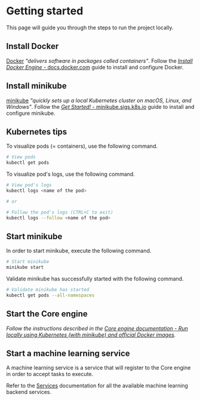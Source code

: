 # Getting started

This page will guide you through the steps to run the project locally.

## Install Docker

[Docker](https://docker.com/)
_"delivers software in packages called containers"_. Follow the
[_Install Docker Engine_ - docs.docker.com](https://docs.docker.com/engine/install/)
guide to install and configure Docker.

## Install minikube

[minikube](https://minikube.sigs.k8s.io/)
_"quickly sets up a local Kubernetes cluster on macOS, Linux, and Windows"_.
Follow the
[_Get Started!_ - minikube.sigs.k8s.io](https://minikube.sigs.k8s.io/docs/start/)
guide to install and configure minikube.

## Kubernetes tips

To visualize pods (= containers), use the following command.

```sh
# View pods
kubectl get pods
```

To visualize pod's logs, use the following command.

```sh
# View pod's logs
kubectl logs <name of the pod>

# or

# Follow the pod's logs (CTRL+C to exit)
kubectl logs --follow <name of the pod>
```

## Start minikube

In order to start minikube, execute the following command.

```sh
# Start minikube
minikube start
```

Validate minikube has successfully started with the following command.

```sh
# Validate minikube has started
kubectl get pods --all-namespaces
```

## Start the Core engine

_Follow the instructions described in the [Core engine documentation - Run locally using Kubernetes (with minikube) and official Docker images](../reference/core-engine.md)._

## Start a machine learning service

A machine learning service is a service that will register to the Core engine in
order to accept tasks to execute.

Refer to the [Services](../reference/index.md#services) documentation for all
the available machine learning backend services.
